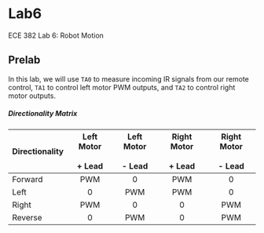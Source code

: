 Lab6
====

ECE 382 Lab 6: Robot Motion


## Prelab
In this lab, we will use `TA0` to measure incoming IR signals from our remote control, `TA1` to control left motor PWM outputs, and `TA2` to control right motor outputs.

##### Directionality Matrix
| Directionality | Left Motor <br></br> + Lead | Left Motor <br></br> - Lead | Right Motor <br></br> + Lead | Right Motor <br></br> - Lead |
|----------------|:-----------------:|:-----------------:|:------------------:|:------------------:|
| Forward        |        PWM        |         0         |         PWM        |          0         |
| Left           |         0         |        PWM        |         PWM        |          0         |
| Right          |        PWM        |         0         |          0         |         PWM        |
| Reverse        |         0         |        PWM        |          0         |         PWM        |
